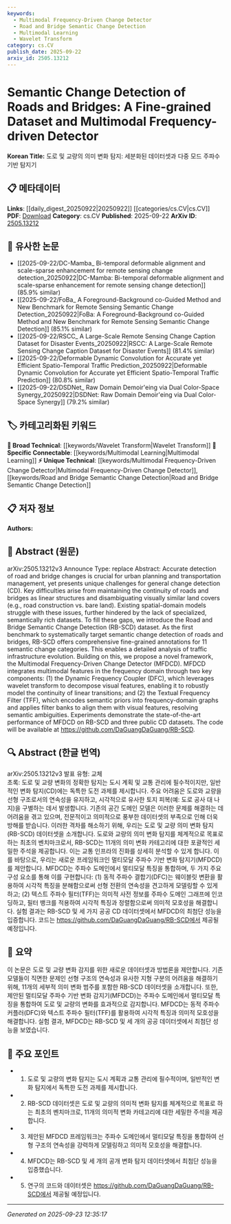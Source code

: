 ```yaml
---
keywords:
  - Multimodal Frequency-Driven Change Detector
  - Road and Bridge Semantic Change Detection
  - Multimodal Learning
  - Wavelet Transform
category: cs.CV
publish_date: 2025-09-22
arxiv_id: 2505.13212
---
```


<!-- KEYWORD_LINKING_METADATA:
{
  "processed_timestamp": "2025-09-23T12:35:17.813834",
  "vocabulary_version": "1.0",
  "selected_keywords": [
    "Multimodal Frequency-Driven Change Detector",
    "Road and Bridge Semantic Change Detection",
    "Multimodal Learning",
    "Wavelet Transform"
  ],
  "rejected_keywords": [],
  "similarity_scores": {
    "Multimodal Frequency-Driven Change Detector": 0.78,
    "Road and Bridge Semantic Change Detection": 0.79,
    "Multimodal Learning": 0.82,
    "Wavelet Transform": 0.7
  },
  "extraction_method": "AI_prompt_based",
  "budget_applied": true,
  "candidates_json": {
    "candidates": [
      {
        "surface": "Multimodal Frequency-Driven Change Detector",
        "canonical": "Multimodal Frequency-Driven Change Detector",
        "aliases": [
          "MFDCD"
        ],
        "category": "unique_technical",
        "rationale": "This is a novel framework introduced in the paper, providing a unique approach to semantic change detection.",
        "novelty_score": 0.85,
        "connectivity_score": 0.65,
        "specificity_score": 0.88,
        "link_intent_score": 0.78
      },
      {
        "surface": "Road and Bridge Semantic Change Detection",
        "canonical": "Road and Bridge Semantic Change Detection",
        "aliases": [
          "RB-SCD"
        ],
        "category": "unique_technical",
        "rationale": "The dataset is central to the paper's contributions and offers a new benchmark for semantic change detection.",
        "novelty_score": 0.78,
        "connectivity_score": 0.72,
        "specificity_score": 0.85,
        "link_intent_score": 0.79
      },
      {
        "surface": "Multimodal",
        "canonical": "Multimodal Learning",
        "aliases": [],
        "category": "specific_connectable",
        "rationale": "The integration of multimodal features is a key aspect of the proposed framework, linking it to broader multimodal learning concepts.",
        "novelty_score": 0.55,
        "connectivity_score": 0.88,
        "specificity_score": 0.7,
        "link_intent_score": 0.82
      },
      {
        "surface": "Wavelet Transform",
        "canonical": "Wavelet Transform",
        "aliases": [],
        "category": "broad_technical",
        "rationale": "Wavelet transform is a fundamental technique used in the framework, connecting it to signal processing methods.",
        "novelty_score": 0.5,
        "connectivity_score": 0.75,
        "specificity_score": 0.68,
        "link_intent_score": 0.7
      }
    ],
    "ban_list_suggestions": [
      "semantic change",
      "change detection",
      "urban planning"
    ]
  },
  "decisions": [
    {
      "candidate_surface": "Multimodal Frequency-Driven Change Detector",
      "resolved_canonical": "Multimodal Frequency-Driven Change Detector",
      "decision": "linked",
      "scores": {
        "novelty": 0.85,
        "connectivity": 0.65,
        "specificity": 0.88,
        "link_intent": 0.78
      }
    },
    {
      "candidate_surface": "Road and Bridge Semantic Change Detection",
      "resolved_canonical": "Road and Bridge Semantic Change Detection",
      "decision": "linked",
      "scores": {
        "novelty": 0.78,
        "connectivity": 0.72,
        "specificity": 0.85,
        "link_intent": 0.79
      }
    },
    {
      "candidate_surface": "Multimodal",
      "resolved_canonical": "Multimodal Learning",
      "decision": "linked",
      "scores": {
        "novelty": 0.55,
        "connectivity": 0.88,
        "specificity": 0.7,
        "link_intent": 0.82
      }
    },
    {
      "candidate_surface": "Wavelet Transform",
      "resolved_canonical": "Wavelet Transform",
      "decision": "linked",
      "scores": {
        "novelty": 0.5,
        "connectivity": 0.75,
        "specificity": 0.68,
        "link_intent": 0.7
      }
    }
  ]
}
-->

# Semantic Change Detection of Roads and Bridges: A Fine-grained Dataset and Multimodal Frequency-driven Detector

**Korean Title:** 도로 및 교량의 의미 변화 탐지: 세분화된 데이터셋과 다중 모드 주파수 기반 탐지기

## 📋 메타데이터

**Links**: [[daily_digest_20250922|20250922]] [[categories/cs.CV|cs.CV]]
**PDF**: [Download](https://arxiv.org/pdf/2505.13212.pdf)
**Category**: cs.CV
**Published**: 2025-09-22
**ArXiv ID**: [2505.13212](https://arxiv.org/abs/2505.13212)

## 🔗 유사한 논문
- [[2025-09-22/DC-Mamba_ Bi-temporal deformable alignment and scale-sparse enhancement for remote sensing change detection_20250922|DC-Mamba: Bi-temporal deformable alignment and scale-sparse enhancement for remote sensing change detection]] (85.9% similar)
- [[2025-09-22/FoBa_ A Foreground-Background co-Guided Method and New Benchmark for Remote Sensing Semantic Change Detection_20250922|FoBa: A Foreground-Background co-Guided Method and New Benchmark for Remote Sensing Semantic Change Detection]] (85.1% similar)
- [[2025-09-22/RSCC_ A Large-Scale Remote Sensing Change Caption Dataset for Disaster Events_20250922|RSCC: A Large-Scale Remote Sensing Change Caption Dataset for Disaster Events]] (81.4% similar)
- [[2025-09-22/Deformable Dynamic Convolution for Accurate yet Efficient Spatio-Temporal Traffic Prediction_20250922|Deformable Dynamic Convolution for Accurate yet Efficient Spatio-Temporal Traffic Prediction]] (80.8% similar)
- [[2025-09-22/DSDNet_ Raw Domain Demoir\'eing via Dual Color-Space Synergy_20250922|DSDNet: Raw Domain Demoir\'eing via Dual Color-Space Synergy]] (79.2% similar)

## 🏷️ 카테고리화된 키워드
**🧠 Broad Technical**: [[keywords/Wavelet Transform|Wavelet Transform]]
**🔗 Specific Connectable**: [[keywords/Multimodal Learning|Multimodal Learning]]
**⚡ Unique Technical**: [[keywords/Multimodal Frequency-Driven Change Detector|Multimodal Frequency-Driven Change Detector]], [[keywords/Road and Bridge Semantic Change Detection|Road and Bridge Semantic Change Detection]]

## 📋 저자 정보

**Authors:** 

## 📄 Abstract (원문)

arXiv:2505.13212v3 Announce Type: replace 
Abstract: Accurate detection of road and bridge changes is crucial for urban planning and transportation management, yet presents unique challenges for general change detection (CD). Key difficulties arise from maintaining the continuity of roads and bridges as linear structures and disambiguating visually similar land covers (e.g., road construction vs. bare land). Existing spatial-domain models struggle with these issues, further hindered by the lack of specialized, semantically rich datasets. To fill these gaps, we introduce the Road and Bridge Semantic Change Detection (RB-SCD) dataset. As the first benchmark to systematically target semantic change detection of roads and bridges, RB-SCD offers comprehensive fine-grained annotations for 11 semantic change categories. This enables a detailed analysis of traffic infrastructure evolution. Building on this, we propose a novel framework, the Multimodal Frequency-Driven Change Detector (MFDCD). MFDCD integrates multimodal features in the frequency domain through two key components: (1) the Dynamic Frequency Coupler (DFC), which leverages wavelet transform to decompose visual features, enabling it to robustly model the continuity of linear transitions; and (2) the Textual Frequency Filter (TFF), which encodes semantic priors into frequency-domain graphs and applies filter banks to align them with visual features, resolving semantic ambiguities. Experiments demonstrate the state-of-the-art performance of MFDCD on RB-SCD and three public CD datasets. The code will be available at https://github.com/DaGuangDaGuang/RB-SCD.

## 🔍 Abstract (한글 번역)

arXiv:2505.13212v3 발표 유형: 교체  
초록: 도로 및 교량 변화의 정확한 탐지는 도시 계획 및 교통 관리에 필수적이지만, 일반적인 변화 탐지(CD)에는 독특한 도전 과제를 제시합니다. 주요 어려움은 도로와 교량을 선형 구조로서의 연속성을 유지하고, 시각적으로 유사한 토지 피복(예: 도로 공사 대 나지)을 구별하는 데서 발생합니다. 기존의 공간 도메인 모델은 이러한 문제를 해결하는 데 어려움을 겪고 있으며, 전문적이고 의미적으로 풍부한 데이터셋의 부족으로 인해 더욱 방해를 받습니다. 이러한 격차를 해소하기 위해, 우리는 도로 및 교량 의미 변화 탐지(RB-SCD) 데이터셋을 소개합니다. 도로와 교량의 의미 변화 탐지를 체계적으로 목표로 하는 최초의 벤치마크로서, RB-SCD는 11개의 의미 변화 카테고리에 대한 포괄적인 세밀한 주석을 제공합니다. 이는 교통 인프라의 진화를 상세히 분석할 수 있게 합니다. 이를 바탕으로, 우리는 새로운 프레임워크인 멀티모달 주파수 기반 변화 탐지기(MFDCD)를 제안합니다. MFDCD는 주파수 도메인에서 멀티모달 특징을 통합하며, 두 가지 주요 구성 요소를 통해 이를 구현합니다: (1) 동적 주파수 결합기(DFC)는 웨이블릿 변환을 활용하여 시각적 특징을 분해함으로써 선형 전환의 연속성을 견고하게 모델링할 수 있게 하고; (2) 텍스트 주파수 필터(TFF)는 의미적 사전 정보를 주파수 도메인 그래프에 인코딩하고, 필터 뱅크를 적용하여 시각적 특징과 정렬함으로써 의미적 모호성을 해결합니다. 실험 결과는 RB-SCD 및 세 가지 공공 CD 데이터셋에서 MFDCD의 최첨단 성능을 입증합니다. 코드는 https://github.com/DaGuangDaGuang/RB-SCD에서 제공될 예정입니다.

## 📝 요약

이 논문은 도로 및 교량 변화 감지를 위한 새로운 데이터셋과 방법론을 제안합니다. 기존 모델들이 직면한 문제인 선형 구조의 연속성과 유사한 지형 구분의 어려움을 해결하기 위해, 11개의 세부적 의미 변화 범주를 포함한 RB-SCD 데이터셋을 소개합니다. 또한, 제안된 멀티모달 주파수 기반 변화 감지기(MFDCD)는 주파수 도메인에서 멀티모달 특징을 통합하여 도로 및 교량의 변화를 효과적으로 감지합니다. MFDCD는 동적 주파수 커플러(DFC)와 텍스트 주파수 필터(TFF)를 활용하여 시각적 특징과 의미적 모호성을 해결합니다. 실험 결과, MFDCD는 RB-SCD 및 세 개의 공공 데이터셋에서 최첨단 성능을 보였습니다.

## 🎯 주요 포인트

- 1. 도로 및 교량의 변화 탐지는 도시 계획과 교통 관리에 필수적이며, 일반적인 변화 탐지에서 독특한 도전 과제를 제시합니다.
- 2. RB-SCD 데이터셋은 도로 및 교량의 의미적 변화 탐지를 체계적으로 목표로 하는 최초의 벤치마크로, 11개의 의미적 변화 카테고리에 대한 세밀한 주석을 제공합니다.
- 3. 제안된 MFDCD 프레임워크는 주파수 도메인에서 멀티모달 특징을 통합하여 선형 구조의 연속성을 강력하게 모델링하고 의미적 모호성을 해결합니다.
- 4. MFDCD는 RB-SCD 및 세 개의 공개 변화 탐지 데이터셋에서 최첨단 성능을 입증했습니다.
- 5. 연구의 코드와 데이터셋은 https://github.com/DaGuangDaGuang/RB-SCD에서 제공될 예정입니다.


---

*Generated on 2025-09-23 12:35:17*